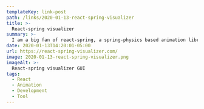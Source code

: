 ```yaml
---
templateKey: link-post
path: /links/2020-01-13-react-spring-visualizer
title: >-
  React-spring visualizer
summary: >-
  I am a big fan of react-spring, a spring-physics based animation library. It has quickly become my go-to library for UI animation in React projects. However, as a newbie to spring-based animations, I've had a hard time visualizing which effect the settings would have.
date: 2020-01-13T14:20:01-05:00
url: https://react-spring-visualizer.com/
image: 2020-01-13-react-spring-visualizer.png
imageAlt: >-
  React-spring visualizer GUI
tags:
  - React
  - Animation
  - Development
  - Tool
---
```

